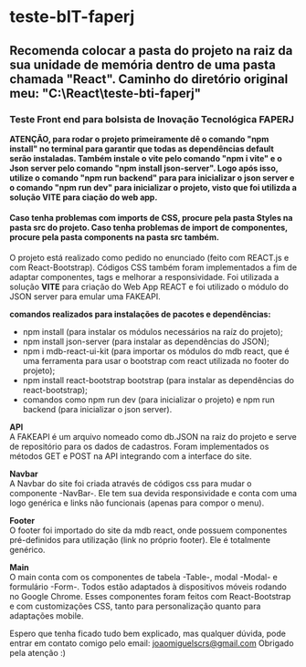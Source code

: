 # teste-bIT-faperj

<h2>Recomenda colocar a pasta do projeto na raiz da sua unidade de memória dentro de uma pasta chamada "React". Caminho do diretório original meu: "C:\React\teste-bti-faperj"</h2>
<h3>Teste Front end para bolsista de Inovação Tecnológica FAPERJ</h3>

<b>ATENÇÃO, para rodar o projeto primeiramente dê o comando "npm install" no terminal para garantir que todas as dependências default serão instaladas. Também instale o vite pelo comando "npm i vite" e o Json server pelo comando "npm install json-server". Logo após isso, utilize o comando "npm run backend" para para inicializar o json server e o comando "npm run dev" para inicializar o projeto, visto que foi utilizda a solução VITE para ciação do web app.</b>
<h4>Caso tenha problemas com imports de CSS, procure pela pasta Styles na pasta src do projeto. Caso tenha problemas de import de componentes, procure pela pasta components na pasta src também.</h4>

O projeto está realizado como pedido no enunciado (feito com REACT.js e com React-Bootstrap). 
Códigos CSS também foram implementados a fim de adaptar componentes, tags e melhorar a responsividade.
Foi utilizada a solução <b>VITE</b> para criação do Web App REACT e foi utilizado o módulo do JSON server para emular uma FAKEAPI.

<b>comandos realizados para instalações de pacotes e dependências:</b>
<ul>
  <li>npm install (para instalar os módulos necessários na raíz do projeto);</li>
  <li>npm install json-server (para instalar as dependências do JSON);</li>
  <li>npm i mdb-react-ui-kit (para importar os módulos do mdb react, que é uma ferramenta para usar o bootstrap com react utilizada no footer do projeto);</li>
  <li>npm install react-bootstrap bootstrap (para instalar as dependências do react-bootstrap);</li>
  <li>comandos como npm run dev (para inicializar o projeto) e npm run backend (para inicializar o json server).</li>
</ul>

<b>API</b><br/>
A FAKEAPI é um arquivo nomeado como db.JSON na raiz do projeto e serve de repositório para os dados de cadastros. Foram implementados
os métodos GET e POST na API integrando com a interface do site.

<b>Navbar</b><br/>
A Navbar do site foi criada através de códigos css para mudar o componente -NavBar-. Ele tem sua devida responsividade e conta com uma logo genérica e links não funcionais (apenas para compor o menu).

<b>Footer</b><br/>
O footer foi importado do site da mdb react, onde possuem componentes pré-definidos para utilização (link no próprio footer). Ele é totalmente genérico.

<b>Main</b><br/>
O main conta com os componentes de tabela -Table-, modal -Modal- e formulário -Form-. Todos estão adaptados à dispositivos móveis rodando no Google Chrome. Esses componentes foram feitos com React-Bootstrap e com customizações CSS, tanto para personalização quanto para adaptações mobile.

Espero que tenha ficado tudo bem explicado, mas qualquer dúvida, pode entrar em contato comigo pelo email: joaomiguelscrs@gmail.com
Obrigado pela atenção :)
